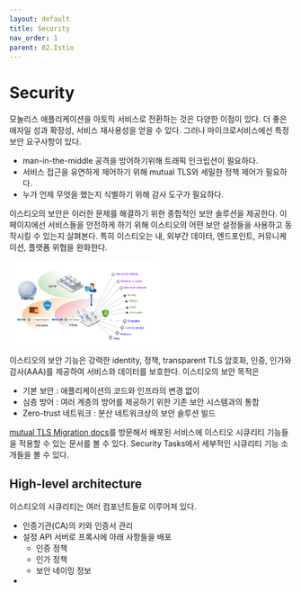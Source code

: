 ```yaml
---
layout: default
title: Security
nav_order: 1
parent: 02.Istio
---
```


# Security

모놀리스 애플리케이션을 아토믹 서비스로 전환하는 것은 다양한 이점이 있다. 더 좋은 애자일 성과 확장성, 서비스 재사용성을 얻을 수 있다. 그러나 마이크로서비스에선 특정 보안 요구사항이 있다.

* man-in-the-middle 공격을 방어하기위해 트래픽 인크립션이 필요하다.
* 서비스 접근을 유연하게 제어하기 위해 mutual TLS와 세밀한 정책 제어가 필요하다.
* 누가 언제 무엇을 했는지 식별하기 위해 감사 도구가 필요하다.

이스티오의 보안은 이러한 문제를 해결하기 위한 종합적인 보안 솔루션을 제공한다. 이 페이지에선 서비스들을 안전하게 하기 위해 이스티오의 어떤 보안 설정들을 사용하고 동작시킬 수 있는지 살펴본다. 특히 이스티오는 내, 외부간 데이터, 엔드포인트, 커뮤니케이션, 플랫폼 위협을 완화한다.

![](images/2024-03-27-12-56-23.png)

이스티오의 보안 기능은 강력한 identity, 정책, transparent TLS 암호화, 인증, 인가와 감사(AAA)를 제공하여 서비스와 데이터를 보호한다. 이스티오의 보안 목적은

* 기본 보안 : 애플리케이션의 코드와 인프라의 변경 없이
* 심층 방어 : 여러 계층의 방어를 제공하기 위한 기존 보안 시스템과의 통합
* Zero-trust 네트워크 : 분산 네트워크상의 보안 솔루션 빌드

[mutual TLS Migration docs](https://istio.io/latest/docs/concepts/security/#:~:text=mutual%20TLS%20Migration%20docs)를 방문해서 배포된 서비스에 이스티오 시큐리티 기능들을 적용할 수 있는 문서를 볼 수 있다. Security Tasks에서 세부적인 시큐리티 기능 소개들을 볼 수 있다.

## High-level architecture

이스티오의 시큐리티는 여러 컴포넌트들로 이루어져 있다.

* 인증기관(CA)의 키와 인증서 관리
* 설정 API 서버로 프록시에 아래 사항들을 배포
  * 인증 정책
  * 인가 정책
  * 보안 네이밍 정보
* 
